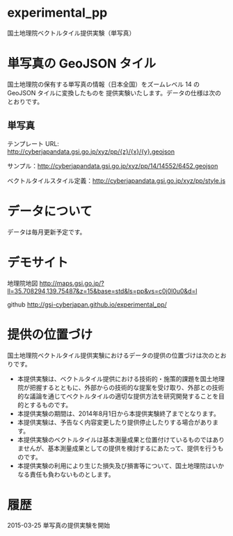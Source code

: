 experimental_pp
================
国土地理院ベクトルタイル提供実験（単写真）
# 単写真の GeoJSON タイル
国土地理院の保有する単写真の情報（日本全国）をズームレベル 14 の GeoJSON タイルに変換したものを
提供実験いたします。データの仕様は次のとおりです。

## 単写真
テンプレート URL: http://cyberjapandata.gsi.go.jp/xyz/pp/{z}/{x}/{y}.geojson

サンプル：http://cyberjapandata.gsi.go.jp/xyz/pp/14/14552/6452.geojson

ベクトルタイルスタイル定義：http://cyberjapandata.gsi.go.jp/xyz/pp/style.js

# データについて
データは毎月更新予定です。

# デモサイト
地理院地図
http://maps.gsi.go.jp/?ll=35.708294,139.75487&z=15&base=std&ls=pp&vs=c0j0l0u0&d=l

github
http://gsi-cyberjapan.github.io/experimental_pp/


# 提供の位置づけ
国土地理院ベクトルタイル提供実験におけるデータの提供の位置づけは次のとおりです。
- 本提供実験は、ベクトルタイル提供における技術的・施策的課題を国土地理院が把握するとともに、外部からの技術的な提案を受け取り、外部との技術的な議論を通じてベクトルタイルの適切な提供方法を研究開発することを目的とするものです。
- 本提供実験の期間は、2014年8月1日から本提供実験終了までとなります。
- 本提供実験は、予告なく内容変更したり提供停止したりする場合があります。
- 本提供実験のベクトルタイルは基本測量成果と位置付けているものではありませんが、基本測量成果としての提供を検討するにあたって、提供を行うものです。
- 本提供実験の利用により生じた損失及び損害等について、国土地理院はいかなる責任も負わないものとします。

# 履歴
2015-03-25 単写真の提供実験を開始
